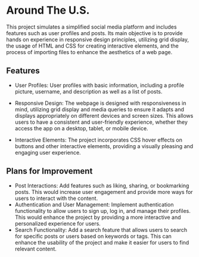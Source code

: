 # Around The U.S.

This project simulates a simplified social media platform and includes features such as user profiles and posts. Its main objective is to provide hands on experience in responsive design principles, utilizing grid display, the usage of HTML and CSS for creating interactive elements, and the process of importing files to enhance the aesthetics of a web page.


## Features
* User Profiles: User profiles with basic information, including a profile picture, username, and description as well as a list of posts.

* Responsive Design: The webpage is designed with responsiveness in mind, utilizing grid display and media queries to ensure it adapts and displays appropriately on different devices and screen sizes. This allows users to have a consistent and user-friendly experience, whether they access the app on a desktop, tablet, or mobile device.

* Interactive Elements: The project incorporates CSS hover effects on buttons and other interactive elements, providing a visually pleasing and engaging user experience.

## Plans for Improvement
* Post Interactions: Add features such as liking, sharing, or bookmarking posts. This would increase user engagement and provide more ways for users to interact with the content.
* Authentication and User Management: Implement authentication functionality to allow users to sign up, log in, and manage their profiles. This would enhance the project by providing a more interactive and personalized experience for users.
* Search Functionality: Add a search feature that allows users to search for specific posts or users based on keywords or tags. This can enhance the usability of the project and make it easier for users to find relevant content.

